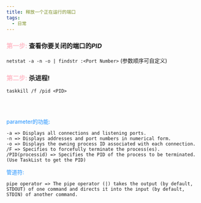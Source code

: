 ```yaml
---
title: 释放一个正在运行的端口
tags: 
  - 日常
---
```


### <font color=FFC0CB> 第一步: </font> 查看你要关闭的端口的*PID*
`netstat -a -n -o | findstr :<Port Number>` (参数顺序可自定义)
 
### <font color=FFC0CB> 第二步: </font> 杀进程!
`taskkill /f /pid <PID>`


<br><br>

<span style="color: #1E90FF"> parameter的功能: </span>

```
-a => Displays all connections and listening ports.
-n => Displays addresses and port numbers in numerical form.
-o => Displays the owning process ID associated with each connection.
/F => Specifies to forcefully terminate the process(es).
/PID(processid) => Specifies the PID of the process to be terminated.   (Use TaskList to get the PID)
```

<span style="color: #1E90FF"> 管道符: </span>

```
pipe operator => The pipe operator (|) takes the output (by default, STDOUT) of one command and directs it into the input (by default, STDIN) of another command.
```
